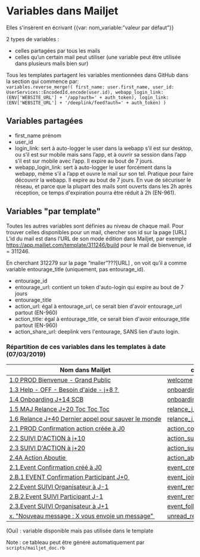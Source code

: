 # Variables dans Mailjet

Elles s'insèrent en écrivant {{var: nom_variable:”valeur par défaut”}} 

2 types de variables : 
- celles partagées par tous les mails
- celles qu’un certain mail peut utiliser (une variable peut être utilisée dans plusieurs mails bien sur)


Tous les templates partagent les variables mentionnées dans GitHub dans la section qui commence par:  
`variables.reverse_merge!(
first_name: user.first_name,
user_id: UserServices::EncodedId.encode(user.id),
webapp_login_link: (ENV['WEBSITE_URL'] + '/app?auth=' + auth_token),
login_link: (ENV['WEBSITE_URL'] + '/deeplink/feed?auth=' + auth_token)
 )
 `

## Variables partagées
- first_name prénom     
- user_id 
- login_link: sert à auto-logger le user dans la webapp s’il est sur desktop, ou s’il est sur mobile mais sans l’app, et à ouvrir sa session dans l’app s’il est sur mobile avec l’app. Il expire au bout de 7 jours.
- webapp_login_link: sert à auto-logger le user forcément dans la webapp, même s’il a l’app et ouvre le mail sur son tel. Pratique pour faire découvrir la webapp. Il expire au bout de 7 jours. En vue de sécuriser le réseau, et parce que la plupart des mails sont ouverts dans les 2h après réception, ce temps d'expiration pourra être réduit à 2h (EN-961).


## Variables "par template"
Toutes les autres variables sont définies au niveau de chaque mail. Pour trouver celles disponibles pour un mail, chercher son id sur la page [URL]
L’id du mail est dans l’URL de son mode édition dans Mailjet, par exemple https://app.mailjet.com/template/311246/build pour le mail de bienvenue, id = 311246.

En cherchant 312279 sur la page “mailer”???[URL] , on voit qu’il a comme variable entourage_title (uniquement, pas entourage_id). 

- entourage_id	
- entourage_url: contient un token d'auto-login qui expire au bout de 7 jours
- entourage_title	
- action_url: égal à entourage_url, ce serait bien d'avoir entourage_url partout (EN-960)
- action_title: égal à entourage_title, ce serait bien d'avoir entourage_title partout (EN-960)
- action_share_url: deeplink vers l'entourage, SANS lien d'auto login. 

### Répartition de ces variables dans les templates à date (07/03/2019)
| Nom dans Mailjet                                                                                                                               | campagne                                                                           | template                                                          | first_name | unsubscribe_url | login_link | user_id | webapp_login_link | entourage_title | action_title | entourage_share_url | action_share_url | entourage_url | action_url | action_success_url | action_support_url | action_type | action_author_type | volunteering_form_url | event_date_time | event_place_name | event_json_ld | event_address_url | nb_1 | nb_2 | group     | groups | subject | nb_1_text | nb_2_text | items_summary | author_summary |
|------------------------------------------------------------------------------------------------------------------------------------------------|------------------------------------------------------------------------------------|-------------------------------------------------------------------|------------|-----------------|------------|---------|-------------------|-----------------|--------------|---------------------|------------------|---------------|------------|--------------------|--------------------|-------------|--------------------|-----------------------|-----------------|------------------|---------------|-------------------|------|------|-----------|--------|---------|-----------|-----------|---------------|----------------|
| [1.0&nbsp;PROD&nbsp;Bienvenue&nbsp;-&nbsp;Grand&nbsp;Public](https://app.mailjet.com/template/311246/build)                                    | [welcome](https://app.mailjet.com/stats/campaigns-basic/6a0eRK)                    | [311246](https://app.mailjet.com/resource/template/311246/render) | Oui        | Oui             | Oui        | (Oui)   | (Oui)             |                 |              |                     |                  |               |            |                    |                    |             |                    |                       |                 |                  |               |                   |      |      |           |        |         |           |           |               |                |
| [1.3&nbsp;Help&nbsp;-&nbsp;OFF&nbsp;-&nbsp;Besoin&nbsp;d'aide&nbsp;-&nbsp;j+8&nbsp;?&nbsp;](https://app.mailjet.com/template/452755/build)     | [onboarding_j_8](https://app.mailjet.com/stats/campaigns-basic/6o06au)             | [452755](https://app.mailjet.com/resource/template/452755/render) | Oui        | Oui             | Oui        | (Oui)   | (Oui)             |                 |              |                     |                  |               |            |                    |                    |             |                    |                       |                 |                  |               |                   |      |      |           |        |         |           |           |               |                |
| [1.4&nbsp;Onboarding&nbsp;J+14&nbsp;SCB](https://app.mailjet.com/template/456172/build)                                                        | [onboarding_j_14](https://app.mailjet.com/stats/campaigns-basic/6nDUHQ)            | [456172](https://app.mailjet.com/resource/template/456172/render) | Oui        | Oui             | Oui        | (Oui)   | (Oui)             |                 |              |                     |                  |               |            |                    |                    |             |                    |                       |                 |                  |               |                   |      |      |           |        |         |           |           |               |                |
| [1.5&nbsp;MAJ&nbsp;Relance&nbsp;J+20&nbsp;Toc&nbsp;Toc&nbsp;Toc](https://app.mailjet.com/template/456175/build)                                | [relance_j_20](https://app.mailjet.com/stats/campaigns-basic/6o06ho)               | [456175](https://app.mailjet.com/resource/template/456175/render) | Oui        | Oui             | Oui        | (Oui)   | (Oui)             |                 |              |                     |                  |               |            |                    |                    |             |                    |                       |                 |                  |               |                   |      |      |           |        |         |           |           |               |                |
| [1.6&nbsp;Relance&nbsp;J+40&nbsp;Dernier&nbsp;appel&nbsp;pour&nbsp;sauver&nbsp;le&nbsp;monde](https://app.mailjet.com/template/456194/build)   | [relance_j_40](https://app.mailjet.com/stats/campaigns-basic/6o06mi)               | [456194](https://app.mailjet.com/resource/template/456194/render) | Oui        | Oui             | Oui        | (Oui)   | (Oui)             |                 |              |                     |                  |               |            |                    |                    |             |                    |                       |                 |                  |               |                   |      |      |           |        |         |           |           |               |                |
| [2.1&nbsp;PROD&nbsp;Confirmation&nbsp;action&nbsp;créée&nbsp;à&nbsp;J0](https://app.mailjet.com/template/312279/build)                         | [action_confirmation](https://app.mailjet.com/stats/campaigns-basic/6a0kGu)        | [312279](https://app.mailjet.com/resource/template/312279/render) | Oui        | Oui             | Oui        |         |                   | Oui             |              | (Oui)               |                  |               |            |                    |                    |             |                    |                       |                 |                  |               |                   |      |      |           |        |         |           |           |               |                |
| [2.2&nbsp;SUIVI&nbsp;D'ACTION&nbsp;à&nbsp;j+10](https://app.mailjet.com/template/452754/build)                                                 | [action_suivi_j_10](https://app.mailjet.com/stats/campaigns-basic/6v5CeU)          | [452754](https://app.mailjet.com/resource/template/452754/render) | Oui        | (Oui)           | Oui        | (Oui)   | (Oui)             | (Oui)           | Oui          | (Oui)               | Oui              | (Oui)         | Oui        |                    |                    |             |                    |                       |                 |                  |               |                   |      |      |           |        |         |           |           |               |                |
| [2.3&nbsp;SUIVI&nbsp;D'ACTION&nbsp;à&nbsp;j+20](https://app.mailjet.com/template/451123/build)                                                 | [action_suivi_j_20](https://app.mailjet.com/stats/campaigns-basic/6pH8Ik)          | [451123](https://app.mailjet.com/resource/template/451123/render) | Oui        | (Oui)           | Oui        | (Oui)   | (Oui)             | (Oui)           | Oui          | (Oui)               | Oui              | (Oui)         | (Oui)      | Oui                | Oui                |             |                    |                       |                 |                  |               |                   |      |      |           |        |         |           |           |               |                |
| [2.4A&nbsp;Action&nbsp;Aboutie&nbsp;](https://app.mailjet.com/template/366621/build)                                                           | [action_aboutie](https://app.mailjet.com/stats/campaigns-basic/6pOZso)             | [366621](https://app.mailjet.com/resource/template/366621/render) | Oui        | Oui             | (Oui)      | (Oui)   | (Oui)             | (Oui)           | Oui          | (Oui)               |                  |               |            |                    |                    | (Oui)       | (Oui)              | Oui                   |                 |                  |               |                   |      |      |           |        |         |           |           |               |                |
| [2.1.Event&nbsp;Confirmation&nbsp;créé&nbsp;à&nbsp;J0](https://app.mailjet.com/template/491291/build)                                          | [event_created_confirmation](https://app.mailjet.com/stats/campaigns-basic/6Gv8RE) | [491291](https://app.mailjet.com/resource/template/491291/render) | Oui        | Oui             | Oui        |         |                   | Oui             |              | (Oui)               |                  |               |            |                    |                    |             |                    |                       | (Oui)           | (Oui)            |               |                   |      |      |           |        |         |           |           |               |                |
| [2.B.1&nbsp;EVENT&nbsp;Confirmation&nbsp;Participant&nbsp;J+0&nbsp;](https://app.mailjet.com/template/478397/build)                            | [event_joined_confirmation](https://app.mailjet.com/stats/campaigns-basic/6Gw2Cs)  | [478397](https://app.mailjet.com/resource/template/478397/render) | Oui        | (Oui)           | Oui        |         |                   | Oui             |              | (Oui)               |                  |               |            |                    |                    |             |                    |                       | Oui             | Oui              | Manquante     | Oui               |      |      |           |        |         |           |           |               |                |
| [2.2.Event&nbsp;SUIVI&nbsp;Organisateur&nbsp;à&nbsp;J-1](https://app.mailjet.com/template/513115/build)                                        | [event_reminder_organizer](https://app.mailjet.com/stats/campaigns-basic/6GFOSO)   | [513115](https://app.mailjet.com/resource/template/513115/render) | Oui        | Oui             |            |         |                   | Oui             |              | (Oui)               |                  | Oui           |            |                    |                    |             |                    |                       | (Oui)           | (Oui)            |               |                   |      |      |           |        |         |           |           |               |                |
| [2.B.2.Event&nbsp;SUIVI&nbsp;Participant&nbsp;J-1](https://app.mailjet.com/template/491289/build)                                              | [event_reminder_participant](https://app.mailjet.com/stats/campaigns-basic/6GFOUk) | [491289](https://app.mailjet.com/resource/template/491289/render) | Oui        | Oui             | (Oui)      |         |                   | Oui             |              |                     |                  | Oui           |            |                    |                    |             |                    |                       | (Oui)           | (Oui)            |               |                   |      |      |           |        |         |           |           |               |                |
| [2.3.Event&nbsp;SUIVI&nbsp;Organisateur&nbsp;à&nbsp;J+1](https://app.mailjet.com/template/491294/build)                                        | [event_followup_organizer](https://app.mailjet.com/stats/campaigns-basic/6H2z2S)   | [491294](https://app.mailjet.com/resource/template/491294/render) | Oui        | Oui             | (Oui)      |         |                   | Oui             |              | (Oui)               |                  |               |            |                    |                    |             |                    |                       |                 |                  |               |                   |      |      |           |        |         |           |           |               |                |
| [x.&nbsp;"Nouveau&nbsp;message&nbsp;:&nbsp;X&nbsp;vous&nbsp;envoie&nbsp;un&nbsp;message"&nbsp;](https://app.mailjet.com/template/604694/build) | [unread_reminder](https://app.mailjet.com/stats/campaigns-basic/6KX5W6)            | [604694](https://app.mailjet.com/resource/template/604694/render) | Oui        | Oui             | Oui        | (Oui)   | (Oui)             |                 |              |                     |                  |               |            |                    |                    |             |                    |                       |                 |                  |               |                   | Oui  | Oui  | Manquante | Oui    | Oui     | Oui       | Oui       | Oui           | Oui            |

(Oui) : variable disponible mais pas utilisée dans le template

Note : ce tableau peut être généré automatiquement par `scripts/mailjet_doc.rb`
